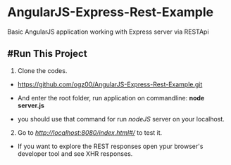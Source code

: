 # AngularJS-Express-Rest-Example

Basic AngularJS application working with Express server via RESTApi

#Run This Project
---------------------------------------------------------------------------------------------------------------------
1. Clone the codes.

  * https://github.com/ogz00/AngularJS-Express-Rest-Example.git

  * And enter the root folder, run application on commandline: **node server.js**
  * you should use that command for run *nodeJS* server on your localhost.

2. Go to *[http://localhost:8080/index.html#/](http://localhost:8080/index.html#/)* to test it. 
 * If you want to explore the REST responses open ypur browser's developer tool and see XHR responses.




